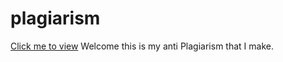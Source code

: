 # plagiarism
[Click me to view](https://r-uru.github.io/plagiarism)
Welcome this is my anti Plagiarism that I make.

